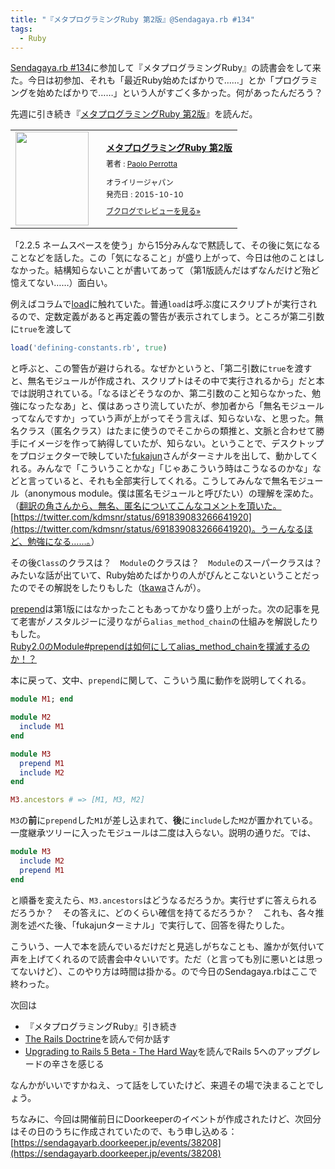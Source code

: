 ```yaml
---
title: "『メタプログラミングRuby 第2版』@Sendagaya.rb #134"
tags:
  - Ruby
---
```


[Sendagaya.rb #134][]に参加して『メタプログラミングRuby』の読書会をして来た。今日は初参加、それも「最近Ruby始めたばかりで……」とか「プログラミングを始めたばかりで……」という人がすごく多かった。何があったんだろう？

先週に引き続き『[メタプログラミングRuby 第2版][]』を読んだ。
<div class="booklog_html"><table><tr><td class="booklog_html_image"><a href="http://www.amazon.co.jp/%E3%83%A1%E3%82%BF%E3%83%97%E3%83%AD%E3%82%B0%E3%83%A9%E3%83%9F%E3%83%B3%E3%82%B0Ruby-%E7%AC%AC2%E7%89%88-Paolo-Perrotta/dp/4873117437%3FSubscriptionId%3D0AVSM5SVKRWTFMG7ZR82%26tag%3Dbooklog.jp-22%26linkCode%3Dxm2%26camp%3D2025%26creative%3D165953%26creativeASIN%3D4873117437" target="_blank"><img src="http://ecx.images-amazon.com/images/I/5102wwx0VzL._SL160_.jpg" width="117" height="150" style="border:0;border-radius:0;" /></a></td><td class="booklog_html_info" style="padding-left:20px;"><div class="booklog_html_title" style="margin-bottom:10px;font-size:14px;font-weight:bold;"><a href="http://www.amazon.co.jp/%E3%83%A1%E3%82%BF%E3%83%97%E3%83%AD%E3%82%B0%E3%83%A9%E3%83%9F%E3%83%B3%E3%82%B0Ruby-%E7%AC%AC2%E7%89%88-Paolo-Perrotta/dp/4873117437%3FSubscriptionId%3D0AVSM5SVKRWTFMG7ZR82%26tag%3Dbooklog.jp-22%26linkCode%3Dxm2%26camp%3D2025%26creative%3D165953%26creativeASIN%3D4873117437" target="_blank">メタプログラミングRuby 第2版</a></div><div style="margin-bottom:10px;"><div class="booklog_html_author" style="margin-bottom:15px;font-size:12px;;line-height:1.2em">著者 : <a href="http://booklog.jp/author/Paolo+Perrotta" target="_blank">Paolo Perrotta</a></div><div class="booklog_html_manufacturer" style="margin-bottom:5px;font-size:12px;;line-height:1.2em">オライリージャパン</div><div class="booklog_html_release" style="font-size:12px;;line-height:1.2em">発売日 : 2015-10-10</div></div><div class="booklog_html_link_amazon"><a href="http://booklog.jp/item/1/4873117437" style="font-size:12px;" target="_blank">ブクログでレビューを見る»</a></div></td></tr></table></div>
「2.2.5 ネームスペースを使う」から15分みんなで黙読して、その後に気になることなどを話した。この「気になること」が盛り上がって、今日は他のことはしなかった。結構知らないことが書いてあって（第1版読んだはずなんだけど殆ど憶えてない……）面白い。

例えばコラムで[load][]に触れていた。普通`load`は呼ぶ度にスクリプトが実行されるので、定数定義があると再定義の警告が表示されてしまう。ところが第二引数に`true`を渡して

~~~ ruby
load('defining-constants.rb', true)
~~~

と呼ぶと、この警告が避けられる。なぜかというと、「第二引数に`true`を渡すと、無名モジュールが作成され、スクリプトはその中で実行されるから」だと本では説明されている。「なるほどそうなのか、第二引数のこと知らなかった、勉強になったなあ」と、僕はあっさり流していたが、参加者から「無名モジュールってなんですか」っていう声が上がってそう言えば、知らないな、と思った。無名クラス（匿名クラス）はたまに使うのでそこからの類推と、文脈と合わせて勝手にイメージを作って納得していたが、知らない。ということで、デスクトップをプロジェクターで映していた[fukajun][]さんがターミナルを出して、動かしてくれる。みんなで「こういうことかな」「じゃあこういう時はこうなるのかな」などと言っていると、それも全部実行してくれる。こうしてみんなで無名モジュール（anonymous module。僕は匿名モジュールと呼びたい）の理解を深めた。（<ins>翻訳の角さんから、無名、匿名についてこんなコメントを頂いた。[https://twitter.com/kdmsnr/status/691839083266641920](https://twitter.com/kdmsnr/status/691839083266641920)。うーんなるほど、勉強になる……。</ins>）

その後`Class`のクラスは？　`Module`のクラスは？　`Module`のスーパークラスは？　みたいな話が出ていて、Ruby始めたばかりの人がぴんとこないということだったのでその解説をしたりもした（[tkawa][]さんが）。

[prepend][]は第1版にはなかったこともあってかなり盛り上がった。次の記事を見て老害がノスタルジーに浸りながら`alias_method_chain`の仕組みを解説したりもした。  
[Ruby2.0のModule#prependは如何にしてalias_method_chainを撲滅するのか！？][]

本に戻って、文中、`prepend`に関して、こういう風に動作を説明してくれる。

~~~ ruby
module M1; end

module M2
  include M1
end

module M3
  prepend M1
  include M2
end

M3.ancestors # => [M1, M3, M2]
~~~

`M3`の**前**に`prepend`した`M1`が差し込まれて、**後**に`include`した`M2`が置かれている。一度継承ツリーに入ったモジュールは二度は入らない。説明の通りだ。では、

~~~ ruby
module M3
  include M2
  prepend M1
end
~~~

と順番を変えたら、`M3.ancestors`はどうなるだろうか。実行せずに答えられるだろうか？　その答えに、どのくらい確信を持てるだろうか？　これも、各々推測を述べた後、「fukajunターミナル」で実行して、回答を得たりした。

こういう、一人で本を読んでいるだけだと見逃しがちなことも、誰かが気付いて声を上げてくれるので読書会中々いいです。ただ（と言っても別に悪いとは思ってないけど）、このやり方は時間は掛かる。ので今日のSendagaya.rbはここで終わった。

次回は

* 『メタプログラミングRuby』引き続き
* [The Rails Doctrine][]を読んで何か話す
* [Upgrading to Rails 5 Beta - The Hard Way][]を読んでRails 5へのアップグレードの辛さを感じる

なんかがいいですかねえ、って話をしていたけど、来週その場で決まることでしょう。

ちなみに、今回は開催前日にDoorkeeperのイベントが作成されたけど、次回分はその日のうちに作成されていたので、もう申し込める：  
[https://sendagayarb.doorkeeper.jp/events/38208](https://sendagayarb.doorkeeper.jp/events/38208)

[Sendagaya.rb #134]: https://sendagayarb.doorkeeper.jp/events/38134
[メタプログラミングRuby 第2版]: https://www.oreilly.co.jp/books/9784873117430/
[load]: http://docs.ruby-lang.org/ja/2.3.0/method/Kernel/m/load.html
[fukajun]: http://fukajun.org/
[tkawa]: https://twitter.com/tkawa
[prepend]: http://docs.ruby-lang.org/ja/2.3.0/method/Module/i/prepend.html
[Ruby2.0のModule#prependは如何にしてalias_method_chainを撲滅するのか！？]: http://www.techscore.com/blog/2013/01/22/ruby2-0%E3%81%AEmodule-prepend%E3%81%AF%E5%A6%82%E4%BD%95%E3%81%AB%E3%81%97%E3%81%A6alias_method_chain%E3%82%92%E6%92%B2%E6%BB%85%E3%81%99%E3%82%8B%E3%81%AE%E3%81%8B%EF%BC%81%EF%BC%9F/
[The Rails Doctrine]: http://rubyonrails.org/doctrine/
[Upgrading to Rails 5 Beta - The Hard Way]: https://blog.heroku.com/archives/2016/1/22/rails-5-beta-upgrade
